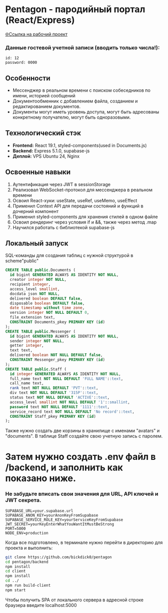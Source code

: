 # Pentagon - пародийный портал (React/Express)
[🌐Ссылка на рабочий проект](https://ivanpavlov.site)
### Данные гостевой учетной записи (вводить только числа!): 
```userData
id: 12 
password: 0000
```

## Особенности
- Мессенджер в реальном времени с поиском собеседников по имени, историей сообщений
- Документообменник с добавлением файла, созданием и редактированием документов.
- Документы могут иметь уровень доступа, могут быть адресованы конкретному получателю, могут быть одноразовыми. 

## Технологический стэк
- **Frontend:** React 19.1, styled-components(used in Documents.js)
- **Backend:** Express 5.1.0, supabase-js
- **Деплой:** VPS Ubuntu 24, Nginx

## Освоенные навыки
1. Аутентификация через JWT в sessionStorage
1. Реализовал WebSocket-протокол для мессенджера в реальном времени
2. Освоил React-хуки: useState, useRef, useMemo, useEffect
3. Применил Context API для передачи состояний и функций в дочерний компонент
4. Применил styled-components для хранения стилей в одном файле
5. Освоил рендеринг через условия if и &&, также через метод .map
6. Научился работать c библиотекой supabase-js

## Локальный запуск
SQL-команды для создания таблиц с нужной структурой в scheme"public"
```sql
CREATE TABLE public.Documents (
  id bigint GENERATED ALWAYS AS IDENTITY NOT NULL,
  creator integer NOT NULL,
  recipient integer,
  access_level smallint,
  docdata json NOT NULL,
  delivered boolean DEFAULT false,
  disposable boolean DEFAULT false,
  date timestamp without time zone,
  version integer NOT NULL DEFAULT 0,
  file_extension text,
  CONSTRAINT Documents_pkey PRIMARY KEY (id)
);
CREATE TABLE public.Messenger (
  id bigint GENERATED ALWAYS AS IDENTITY NOT NULL,
  sender integer NOT NULL,
  getter integer,
  text text,
  delivered boolean NOT NULL DEFAULT false,
  CONSTRAINT Messenger_pkey PRIMARY KEY (id)
);
CREATE TABLE public.Staff (
  id integer GENERATED ALWAYS AS IDENTITY NOT NULL,
  full_name text NOT NULL DEFAULT 'FULL NAME'::text,
  call_name text,
  rank text NOT NULL DEFAULT 'PVT'::text,
  div text NOT NULL DEFAULT '315P'::text,
  status text NOT NULL DEFAULT 'ACTIVE'::text,
  access_level smallint NOT NULL DEFAULT '1'::smallint,
  password text NOT NULL DEFAULT '1111'::text,
  service_record text NOT NULL DEFAULT 'No record'::text,
  CONSTRAINT Staff_pkey PRIMARY KEY (id)
);
```
Также нужно создать две корзины в хранилище с именами "avatars" и "documents". В таблице Staff создайте свою учетную запись с паролем. 
# Затем нужно создать .env файл в /backend, и заполнить как показано ниже.
### Не забудьте вписать свои значения для URL, API ключей и JWT секрета.
```env
SUPABASE_URL=your.supabase.url
SUPABASE_ANON_KEY=yourAnonKeyFromSupabase
SUPABASE_SERVICE_ROLE_KEY=yourServiceKeyFromSupabase
JWT_SECRET=yourKeyEnterWhatYouWantItMustBeStrong
PORT=5000
NODE_ENV=production
```

Когда все подготовлено, в терминале нужно перейти в директорию для проекта и выполнить:
```bash
git clone https://github.com/bickdick0/pentagon
cd pentagon/backend
npm install
cd client
npm install
cd ../
npm run build-client
npm start
```
Чтобы получить SPA от локального сервера в адресной строке браузера введите localhost:5000
